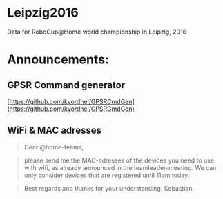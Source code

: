 # Leipzig2016
Data for RoboCup@Home world championship in Leipzig, 2016

# Announcements:
GPSR Command generator
----------------------
[https://github.com/kyordhel/GPSRCmdGen](https://github.com/kyordhel/GPSRCmdGen)

WiFi & MAC adresses
-------------------
> Dear @home-teams,

> please send me the MAC-adresses of the devices you need to use with wifi, as already announced in the teamleader-meeting.
> We can only consider devices that are registered until 11pm today.

> Best regards and thanks for your understanding,
> Sebastian.
